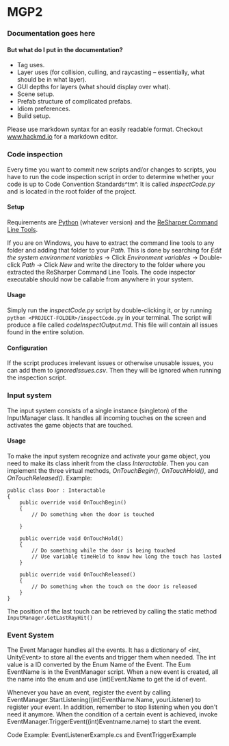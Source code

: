 # MGP2
### Documentation goes here
#### But what do I put in the documentation?

- Tag uses.
- Layer uses (for collision, culling, and raycasting – essentially, what should be in what layer).
- GUI depths for layers (what should display over what).
- Scene setup.
- Prefab structure of complicated prefabs.
- Idiom preferences.
- Build setup.

Please use markdown syntax for an easily readable format. Checkout www.hackmd.io for a markdown editor.

### Code inspection
Every time you want to commit new scripts and/or changes to scripts, you have to run the code inspection script in order to determine whether your code is up to Code Convention Standards^tm^. It is called *inspectCode.py* and is located in the root folder of the project.

#### Setup
Requirements are [Python](https://www.python.org/downloads/) (whatever version) and the [ReSharper Command Line Tools](https://www.jetbrains.com/resharper/download/index.html#section=resharper-clt). 

If you are on Windows, you have to extract the command line tools to any folder and adding that folder to your *Path*. This is done by searching for *Edit the system environment variables* -> Click *Environment variables* -> Double-click *Path* -> Click *New* and write the directory to the folder where you extracted the ReSharper Command Line Tools. The code inspector executable should now be callable from anywhere in your system.

#### Usage
Simply run the *inspectCode.py* script by double-clicking it, or by running 
`python <PROJECT-FOLDER>/inspectCode.py` in your terminal. The script will produce a file called *codeInspectOutput.md*. This file will contain all issues found in the entire solution.

#### Configuration
If the script produces irrelevant issues or otherwise unusable issues, you can add them to *ignoredIssues.csv*. Then they will be ignored when running the inspection script.

### Input system
The input system consists of a single instance (singleton) of the InputManager class. It handles all incoming touches on the screen and activates the game objects that are touched. 

#### Usage
To make the input system recognize and activate your game object, you need to make its class inherit from the class *Interactable*. Then you can implement the three virtual methods, *OnTouchBegin()*, *OnTouchHold()*, and *OnTouchReleased()*. 
Example: 
```clike=
public class Door : Interactable 
{
    public override void OnTouchBegin()
    {
        // Do something when the door is touched
     
    }
 
    public override void OnTouchHold()
    {
        // Do something while the door is being touched
        // Use variable timeHeld to know how long the touch has lasted
    }
 
    public override void OnTouchReleased()
    {
        // Do something when the touch on the door is released
    }    
}
```
The position of the last touch can be retrieved by calling the static method `InputManager.GetLastRayHit()`

### Event System
The Event Manager handles all the events. It has a dictionary of <int, UnityEvent> to store all the events and trigger them when needed. The int value is a ID converted by the Enum Name of the Event. The Eum EventName is in the EventManager script. When a new event is created, all the name into the enum and use (int)Event.Name to get the id of event. 

Whenever you have an event, register the event by calling EventManager.StartListening((int)EventName.Name, yourListener) to register your event. In addition, remember to stop listening when you don't need it anymore. When the condition of a certain event is achieved, invoke EventManager.TriggerEvent((int)Eventname.name) to start the event. 

Code Example: EventListenerExample.cs and EventTriggerExample 
